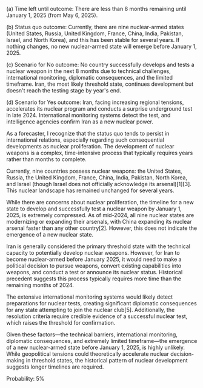 (a) Time left until outcome: There are less than 8 months remaining until January 1, 2025 (from May 6, 2025).

(b) Status quo outcome: Currently, there are nine nuclear-armed states (United States, Russia, United Kingdom, France, China, India, Pakistan, Israel, and North Korea), and this has been stable for several years. If nothing changes, no new nuclear-armed state will emerge before January 1, 2025.

(c) Scenario for No outcome: No country successfully develops and tests a nuclear weapon in the next 8 months due to technical challenges, international monitoring, diplomatic consequences, and the limited timeframe. Iran, the most likely threshold state, continues development but doesn't reach the testing stage by year's end.

(d) Scenario for Yes outcome: Iran, facing increasing regional tensions, accelerates its nuclear program and conducts a surprise underground test in late 2024. International monitoring systems detect the test, and intelligence agencies confirm Iran as a new nuclear power.

As a forecaster, I recognize that the status quo tends to persist in international relations, especially regarding such consequential developments as nuclear proliferation. The development of nuclear weapons is a complex, time-intensive process that typically requires years rather than months to complete.

Currently, nine countries possess nuclear weapons: the United States, Russia, the United Kingdom, France, China, India, Pakistan, North Korea, and Israel (though Israel does not officially acknowledge its arsenal)[1][3]. This nuclear landscape has remained unchanged for several years.

While there are concerns about nuclear proliferation, the timeline for a new state to develop and successfully test a nuclear weapon by January 1, 2025, is extremely compressed. As of mid-2024, all nine nuclear states are modernizing or expanding their arsenals, with China expanding its nuclear arsenal faster than any other country[2]. However, this does not indicate the emergence of a new nuclear state.

Iran is generally considered the primary threshold state with the technical capacity to potentially develop nuclear weapons. However, for Iran to become nuclear-armed before January 2025, it would need to make a political decision to pursue weapons, convert existing capabilities into weapons, and conduct a test or announce its nuclear status. Historical precedent suggests this process typically requires more time than the remaining months of 2024.

The extensive international monitoring systems would likely detect preparations for nuclear tests, creating significant diplomatic consequences for any state attempting to join the nuclear club[5]. Additionally, the resolution criteria require credible evidence of a successful nuclear test, which raises the threshold for confirmation.

Given these factors—the technical barriers, international monitoring, diplomatic consequences, and extremely limited timeframe—the emergence of a new nuclear-armed state before January 1, 2025, is highly unlikely. While geopolitical tensions could theoretically accelerate nuclear decision-making in threshold states, the historical pattern of nuclear development suggests longer timelines are required.

Probability: 5%